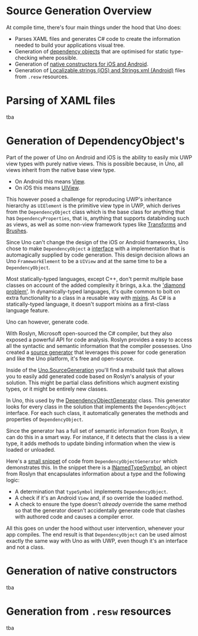 # Source Generation Overview

At compile time, there's four main things under the hood that Uno does:

- Parses XAML files and generates C# code to create the information needed to build your applications visual tree.
- Generation of [dependency objects](https://github.com/unoplatform/uno/blob/master/src/SourceGenerators/Uno.UI.SourceGenerators/DependencyObject/DependencyObjectGenerator.cs) that are optimised for static type-checking where possible.
- Generation of [native constructors for iOS and Android](https://github.com/unoplatform/uno/blob/master/src/SourceGenerators/Uno.UI.SourceGenerators/NativeCtor/NativeCtorsGenerator.cs). 
- Generation of [Localizable.strings (iOS) and Strings.xml (Android)](https://github.com/unoplatform/uno/blob/master/src/SourceGenerators/Uno.UI.Tasks/ResourcesGenerator/ResourcesGenerationTask.cs) files from `.resw` resources.

# Parsing of XAML files

tba

# Generation of DependencyObject's

Part of the power of Uno on Android and iOS is the ability to easily mix UWP view types with purely native views. This is possible because, in Uno, all views inherit from the native base view type.

- On Android this means [View](https://developer.android.com/reference/android/view/View).
- On iOS this means [UIView](https://developer.apple.com/documentation/uikit/uiview).

This however posed a challenge for reproducing UWP's inheritance hierarchy as `UIElement` is the primitive view type in UWP, which derives from the `DependencyObject` class which is the base class for anything that has `DependencyProperties`, that is, anything that supports databinding such as views, as well as some non-view framework types like [Transforms](https://docs.microsoft.com/en-us/windows/uwp/design/layout/transforms) and [Brushes](https://docs.microsoft.com/en-us/windows/uwp/design/style/brushes).

Since Uno can't change the design of the iOS or Android frameworks, Uno chose to make `DependencyObject` a [interface](https://docs.microsoft.com/en-us/dotnet/csharp/programming-guide/interfaces/index) with a implementation that is automagically supplied by code generation. This design decision allows an Uno `FrameworkElement` to be a `UIView` and at the same time to be a `DependencyObject`. 

Most statically-typed languages, except C++, don't permit multiple base classes on account of the added complexity it brings, a.k.a. the ['diamond problem'](https://en.wikipedia.org/wiki/Multiple_inheritance#The_diamond_problem). In dynamically-typed languages, it's quite common to bolt on extra functionality to a class in a reusable way with [mixins](https://en.wikipedia.org/wiki/Mixin). As C# is a statically-typed language, it doesn't support mixins as a first-class language feature.

Uno can however, generate code. 

With Roslyn, Microsoft open-sourced the C# compiler, but they also exposed a powerful API for code analysis. Roslyn provides a easy to access all the syntactic and semantic information that the compiler possesses. Uno created a [source generator](https://github.com/nventive/Uno.SourceGeneration) that leverages this power for code generation and like the Uno platform, it's free and open-source.

Inside of the [Uno.SourceGeneration](https://github.com/nventive/Uno.SourceGeneration) you'll find a msbuild task that allows you to easily add generated code based on Roslyn's analysis of your solution. This might be partial class definitions which augment existing types, or it might be entirely new classes. 

In Uno, this used by the [DependencyObjectGenerator](https://github.com/nventive/Uno/blob/master/src/SourceGenerators/Uno.UI.SourceGenerators/DependencyObject/DependencyObjectGenerator.cs) class. This generator looks for every class in the solution that implements the `DependencyObject` interface. For each such class, it automatically generates the methods and properties of `DependencyObject`. 

Since the generator has a full set of semantic information from Roslyn, it can do this in a smart way. For instance, if it detects that the class is a view type, it adds methods to update binding information when the view is loaded or unloaded. 

Here's a [small snippet](https://github.com/nventive/Uno/blob/74ba91756c446107e7394e0423527de273154f5d/src/SourceGenerators/Uno.UI.SourceGenerators/DependencyObject/DependencyObjectGenerator.cs#L218-L250) of code from `DependencyObjectGenerator` which demonstrates this. In the snippet there is a [INamedTypeSymbol](https://docs.microsoft.com/en-us/dotnet/api/microsoft.codeanalysis.inamedtypesymbol?view=roslyn-dotnet), an object from Roslyn that encapsulates information about a type and the following logic:

- A determination that `typeSymbol` implements `DependencyObject`.
- A check if it's an Android `View` and, if so override the loaded method. 
- A check to ensure the type doesn't _already_ override the same method so that the generator doesn't accidentally generate code that clashes with authored code and causes a compiler error. 

All this goes on under the hood without user intervention, whenever your app compiles. The end result is that `DependencyObject` can be used almost exactly the same way with Uno as with UWP, even though it's an interface and not a class.

# Generation of native constructors

tba

# Generation from `.resw` resources

tba
